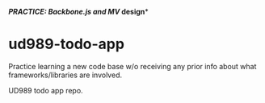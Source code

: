 ***PRACTICE: Backbone.js and MV* design***
# ud989-todo-app
Practice learning a new code base w/o receiving any prior info about what frameworks/libraries are involved.

UD989 todo app repo.

